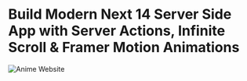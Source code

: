 # Build Modern Next 14 Server Side App with Server Actions, Infinite Scroll & Framer Motion Animations

![Anime Website](https://i.ibb.co/d2PcgcF/Screenshot-2023-12-01-174456.png)

